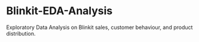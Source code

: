 # Blinkit-EDA-Analysis
Exploratory Data Analysis on Blinkit sales, customer behaviour, and product distribution.
